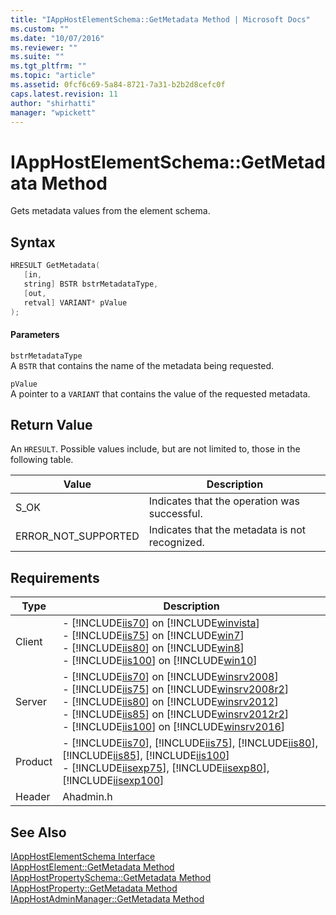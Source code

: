 ```yaml
---
title: "IAppHostElementSchema::GetMetadata Method | Microsoft Docs"
ms.custom: ""
ms.date: "10/07/2016"
ms.reviewer: ""
ms.suite: ""
ms.tgt_pltfrm: ""
ms.topic: "article"
ms.assetid: 0fcf6c69-5a84-8721-7a31-b2b2d8cefc0f
caps.latest.revision: 11
author: "shirhatti"
manager: "wpickett"
---
```

# IAppHostElementSchema::GetMetadata Method
Gets metadata values from the element schema.  
  
## Syntax  
  
```cpp  
HRESULT GetMetadata(  
   [in,  
   string] BSTR bstrMetadataType,  
   [out,  
   retval] VARIANT* pValue  
);  
```  
  
#### Parameters  
 `bstrMetadataType`  
 A `BSTR` that contains the name of the metadata being requested.  
  
 `pValue`  
 A pointer to a `VARIANT` that contains the value of the requested metadata.  
  
## Return Value  
 An `HRESULT`. Possible values include, but are not limited to, those in the following table.  
  
|Value|Description|  
|-----------|-----------------|  
|S_OK|Indicates that the operation was successful.|  
|ERROR_NOT_SUPPORTED|Indicates that the metadata is not recognized.|  
  
## Requirements  
  
|Type|Description|  
|----------|-----------------|  
|Client|-   [!INCLUDE[iis70](../../../wmi-provider/includes/iis70-md.md)] on [!INCLUDE[winvista](../../../wmi-provider/includes/winvista-md.md)]<br />-   [!INCLUDE[iis75](../../../wmi-provider/includes/iis75-md.md)] on [!INCLUDE[win7](../../../wmi-provider/includes/win7-md.md)]<br />-   [!INCLUDE[iis80](../../../wmi-provider/includes/iis80-md.md)] on [!INCLUDE[win8](../../../wmi-provider/includes/win8-md.md)]<br />-   [!INCLUDE[iis100](../../../wmi-provider/includes/iis100-md.md)] on [!INCLUDE[win10](../../../wmi-provider/includes/win10-md.md)]|  
|Server|-   [!INCLUDE[iis70](../../../wmi-provider/includes/iis70-md.md)] on [!INCLUDE[winsrv2008](../../../wmi-provider/includes/winsrv2008-md.md)]<br />-   [!INCLUDE[iis75](../../../wmi-provider/includes/iis75-md.md)] on [!INCLUDE[winsrv2008r2](../../../wmi-provider/includes/winsrv2008r2-md.md)]<br />-   [!INCLUDE[iis80](../../../wmi-provider/includes/iis80-md.md)] on [!INCLUDE[winsrv2012](../../../wmi-provider/includes/winsrv2012-md.md)]<br />-   [!INCLUDE[iis85](../../../wmi-provider/includes/iis85-md.md)] on [!INCLUDE[winsrv2012r2](../../../wmi-provider/includes/winsrv2012r2-md.md)]<br />-   [!INCLUDE[iis100](../../../wmi-provider/includes/iis100-md.md)] on [!INCLUDE[winsrv2016](../../../wmi-provider/includes/winsrv2016-md.md)]|  
|Product|-   [!INCLUDE[iis70](../../../wmi-provider/includes/iis70-md.md)], [!INCLUDE[iis75](../../../wmi-provider/includes/iis75-md.md)], [!INCLUDE[iis80](../../../wmi-provider/includes/iis80-md.md)], [!INCLUDE[iis85](../../../wmi-provider/includes/iis85-md.md)], [!INCLUDE[iis100](../../../wmi-provider/includes/iis100-md.md)]<br />-   [!INCLUDE[iisexp75](../../../webdevelopment-reference\native-code-api\webdev-native-api-reference/includes/iisexp75-md.md)], [!INCLUDE[iisexp80](../../../webdevelopment-reference\native-code-api\webdev-native-api-reference/includes/iisexp80-md.md)], [!INCLUDE[iisexp100](../../../webdevelopment-reference\native-code-api\webdev-native-api-reference/includes/iisexp100-md.md)]|  
|Header|Ahadmin.h|  
  
## See Also  
 [IAppHostElementSchema Interface](../../../webdevelopment-reference\native-code-api\webdev-native-api-reference/iapphostelementschema-interface.md)   
 [IAppHostElement::GetMetadata Method](../../../webdevelopment-reference\native-code-api\webdev-native-api-reference/iapphostelement-getmetadata-method.md)   
 [IAppHostPropertySchema::GetMetadata Method](../../../webdevelopment-reference\native-code-api\webdev-native-api-reference/iapphostpropertyschema-getmetadata-method.md)   
 [IAppHostProperty::GetMetadata Method](../../../webdevelopment-reference\native-code-api\webdev-native-api-reference/iapphostproperty-getmetadata-method.md)   
 [IAppHostAdminManager::GetMetadata Method](../../../webdevelopment-reference\native-code-api\webdev-native-api-reference/iapphostadminmanager-getmetadata-method.md)